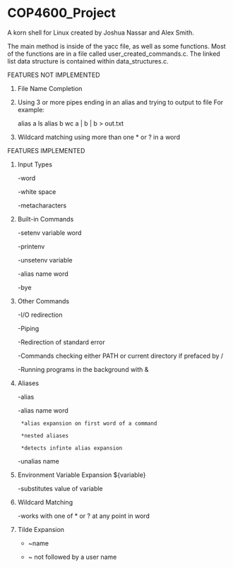 # COP4600_Project
A korn shell for Linux created by Joshua Nassar and Alex Smith.

The main method is inside of the yacc file, as well as some functions.
Most of the functions are in a file called user_created_commands.c.
The linked list data structure is contained within data_structures.c.


FEATURES NOT IMPLEMENTED

1) File Name Completion

2) Using 3 or more pipes ending in an alias and trying to output to file
	For example:
	
	alias a ls
	alias b wc
	a | b | b > out.txt
	
3) Wildcard matching using more than one * or ? in a word

FEATURES IMPLEMENTED

1) Input Types

	-word
	
	-white space
	
	-metacharacters
	
	
2) Built-in Commands

	-setenv variable word
	
	-printenv
	
	-unsetenv variable
	
	-alias name word
	
	-bye
	
	
3) Other Commands

	-I/O redirection
	
	-Piping
	
	-Redirection of standard error
	
	-Commands checking either PATH or current directory if prefaced by /
	
	-Running programs in the background with &
	

4) Aliases

	-alias
	
	-alias name word
	
		*alias expansion on first word of a command
		
		*nested aliases
		
		*detects infinte alias expansion
		
	-unalias name
	
	
5) Environment Variable Expansion ${variable}

	-substitutes value of variable
	
6) Wildcard Matching

	-works with one of * or ? at any point in word


7) Tilde Expansion

	- ~name
	 
	- ~ not followed by a user name
